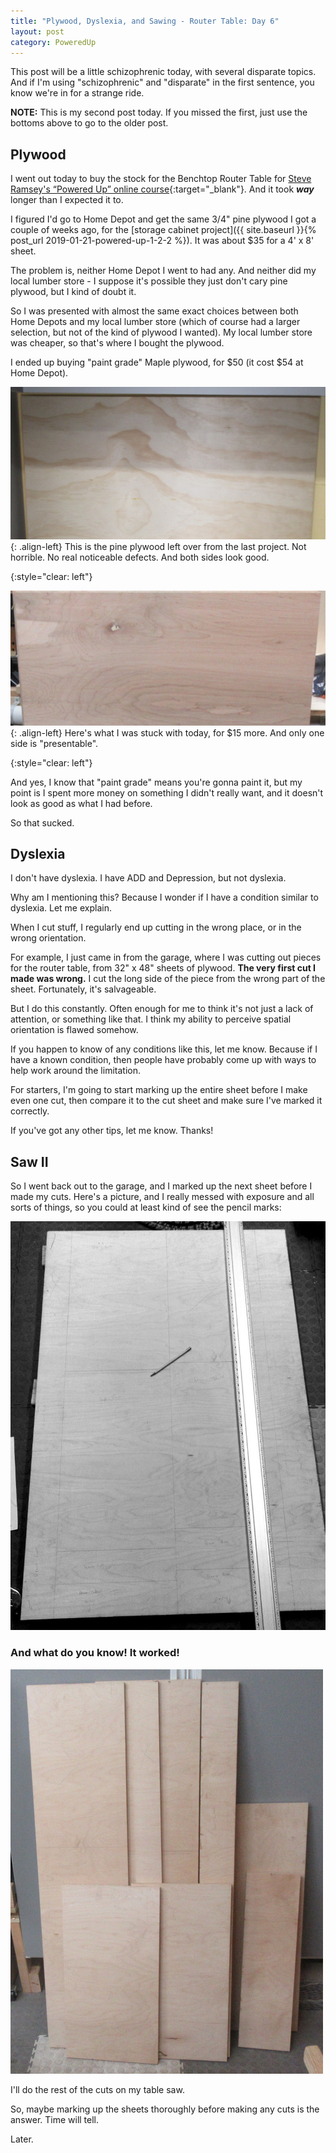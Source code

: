 ```yaml
---
title: "Plywood, Dyslexia, and Sawing - Router Table: Day 6"
layout: post
category: PoweredUp
---
```

This post will be a little schizophrenic today, with several disparate topics. And if I'm using "schizophrenic" and "disparate" in the first sentence, you know we're in for a strange ride.

**NOTE:** This is my second post today. If you missed the first, just use the bottoms above to go to the older post.

## Plywood

I went out today to buy the stock for the Benchtop Router Table for [Steve Ramsey's “Powered Up” online course](https://theweekendwoodworker.com/powered-up){:target="_blank"}. And it took ***way*** longer than I expected it to.

I figured I'd go to Home Depot and get the same 3/4" pine plywood I got a couple of weeks ago, for the [storage cabinet project]({{ site.baseurl }}{% post_url 2019-01-21-powered-up-1-2-2 %}). It was about $35 for a 4' x 8' sheet.

The problem is, neither Home Depot I went to had any. And neither did my local lumber store - I suppose it's possible they just don't cary pine plywood, but I kind of doubt it.

So I was presented with almost the same exact choices between both Home Depots and my local lumber store (which of course had a larger selection, but not of the kind of plywood I wanted). My local lumber store was cheaper, so that's where I bought the plywood.

I ended up buying "paint grade" Maple plywood, for $50 (it cost $54 at Home Depot).

![](/assets/images-posts/powered-up-2/powered-up-2-06-2-02.jpg){: .align-left}
This is the pine plywood left over from the last project. Not horrible. No real noticeable defects. And both sides look good.

{:style="clear: left"}

![](/assets/images-posts/powered-up-2/powered-up-2-06-2-01.jpg){: .align-left}
Here's what I was stuck with today, for $15 more. And only one side is "presentable".

{:style="clear: left"}

And yes, I know that "paint grade" means you're gonna paint it, but my point is I spent more money on something I didn't really want, and it doesn't look as good as what I had before.

So that sucked.

## Dyslexia

I don't have dyslexia. I have ADD and Depression, but not dyslexia.

Why am I mentioning this? Because I wonder if I have a condition similar to dyslexia. Let me explain.

When I cut stuff, I regularly end up cutting in the wrong place, or in the wrong orientation.

For example, I just came in from the garage, where I was cutting out pieces for the router table, from 32" x 48" sheets of plywood. **The very first cut I made was wrong.** I cut the long side of the piece from the wrong part of the sheet. Fortunately, it's salvageable.

But I do this constantly. Often enough for me to think it's not just a lack of attention, or something like that. I think my ability to perceive spatial orientation is flawed somehow.

If you happen to know of any conditions like this, let me know. Because if I have a known condition, then people have probably come up with ways to help work around the limitation.

For starters, I'm going to start marking up the entire sheet before I make even one cut, then compare it to the cut sheet and make sure I've marked it correctly.

If you've got any other tips, let me know. Thanks!

## Saw II

So I went back out to the garage, and I marked up the next sheet before I made my cuts. Here's a picture, and I really messed with exposure and all sorts of things, so you could at least kind of see the pencil marks:

![](/assets/images-posts/powered-up-2/powered-up-2-06-2-03.jpg)

### And what do you know! It worked!

![](/assets/images-posts/powered-up-2/powered-up-2-06-2-04.jpg)

I'll do the rest of the cuts on my table saw.

So, maybe marking up the sheets thoroughly before making any cuts is the answer. Time will tell.

Later.